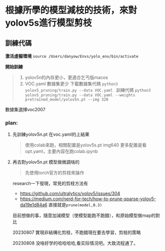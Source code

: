 # 根據所學的模型減枝的技術，來對yolov5s進行模型剪枝

## 訓練代碼
**激活虛擬環境**
```source /Users/danyow/Envs/yolo_env/bin/activate```


**開始訓練**
> 1. yolov5n的內存更小，更適合乞丐版macos
> 2. VOC.yaml 數據集更少
下載數據集代碼
```python3 yolov5_pruning/train.py --data VOC.yaml ``` 
訓練代碼
```python3 yolov5_pruning/train.py --data VOC.yaml --weights pretrained_model/yolov5n.pt --img 320```

數據集選擇voc2007

### plan:
1. 先訓練yolov5n.pt 在voc.yaml的上結果
   > 使用colab來跑，相關配置是yolov5s.pt img640
   > 更多配置是看opt.yaml，主要內容在跑colab.ipynb

2. 再去對yolov5n.pt 模型做微調啥的
   > 先使用torch官方的剪枝來操作
   
   research一下發現，常見的剪枝方法有 
   - https://github.com/ultralytics/yolov5/issues/304
   - https://medium.com/nerd-for-tech/how-to-prune-sparse-yolov5-da19e1d84a6
   直接就是`prune(model,0.3)`

   目前想做的事，隨意加減模型（使模型能跑不跑錯），和原始模型做map的對比

   20230807 實現非結構化剪枝，不跑錯現在要去學習，剪枝的策略
   
   20230808 没啥好学的哈哈哈哈,看实际情况吧。大致流程通了。
   
